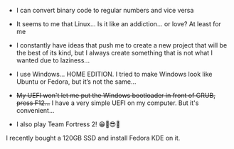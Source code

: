 - I can convert binary code to regular numbers and vice versa
- It seems to me that Linux... Is it like an addiction... or love? At least for me
- I constantly have ideas that push me to create a new project that will be the best of its kind, but I always create something that is not what I wanted due to laziness...
- I use Windows... HOME EDITION. I tried to make Windows look like Ubuntu or Fedora, but it’s not the same...
- ~~My UEFI won't let me put the Windows bootloader in front of GRUB, press F12...~~ I have a very simple UEFI on my computer. But it's convenient...

- I also play Team Fortress 2! 😁🎉😎🤩

I recently bought a 120GB SSD and install Fedora KDE on it.
